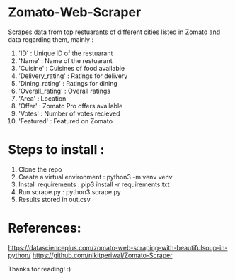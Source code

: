 # Zomato-Web-Scraper

Scrapes data from top restuarants of different cities listed in Zomato and data regarding them, mainly :

1. 'ID'   : Unique ID of the restuarant
2. 'Name'  : Name of the restuarant
3. 'Cuisine' : Cuisines of food available
4. 'Delivery_rating'   : Ratings for delivery
5. 'Dining_rating'   : Ratings for dining
6. 'Overall_rating'   : Overall ratings
7. 'Area'  : Location
8. 'Offer'  : Zomato Pro offers available
9. 'Votes'  : Number of votes recieved
10. 'Featured'   : Featured on Zomato

# Steps to install :
1. Clone the repo
2. Create a virtual environment : python3 -m venv venv
3. Install requirements : pip3 install -r requirements.txt
4. Run scrape.py : python3 scrape.py
5. Results stored in out.csv

# References:
https://datascienceplus.com/zomato-web-scraping-with-beautifulsoup-in-python/
https://github.com/nikitperiwal/Zomato-Scraper

Thanks for reading! :) 
